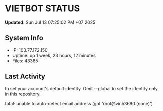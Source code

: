 # VIETBOT STATUS
**Updated**: Sun Jul 13 07:25:02 PM +07 2025

## System Info
- IP: 103.77.172.150
- Uptime: up 1 week, 23 hours, 12 minutes
- Files: 43385

## Last Activity

to set your account's default identity.
Omit --global to set the identity only in this repository.

fatal: unable to auto-detect email address (got 'root@vinh3690.(none)')
